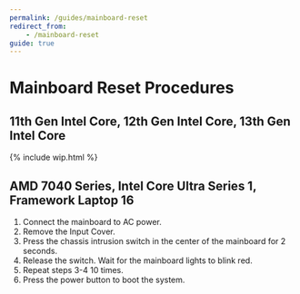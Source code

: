 ```yaml
---
permalink: /guides/mainboard-reset
redirect_from:
    - /mainboard-reset
guide: true
---
```

# Mainboard Reset Procedures
## 11th Gen Intel Core, 12th Gen Intel Core, 13th Gen Intel Core
{% include wip.html %}

## AMD 7040 Series, Intel Core Ultra Series 1, Framework Laptop 16
1. Connect the mainboard to AC power.
2. Remove the Input Cover.
3. Press the chassis intrusion switch in the center of the mainboard for 2 seconds.
4. Release the switch. Wait for the mainboard lights to blink red.
5. Repeat steps 3-4 10 times.
6. Press the power button to boot the system.
